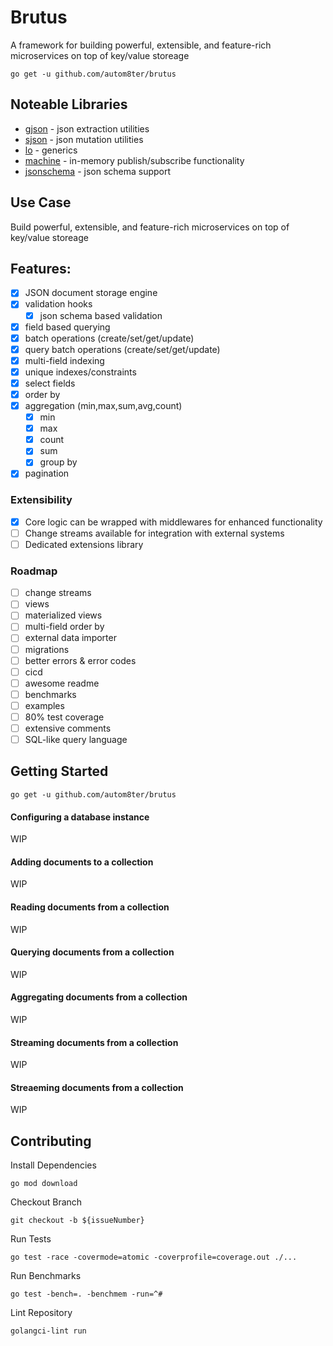 # Brutus

A framework for building powerful, extensible, and feature-rich microservices on top of key/value storeage

    go get -u github.com/autom8ter/brutus

## Noteable Libraries

- [gjson](github.com/tidwall/gjson) - json extraction utilities
- [sjson](github.com/tidwall/sjson) - json mutation utilities
- [lo](github.com/samber/lo) - generics
- [machine](github.com/autom8ter/machine/v4) - in-memory publish/subscribe functionality
- [jsonschema](github.com/qri-io/jsonschema) - json schema support

## Use Case

Build powerful, extensible, and feature-rich microservices on top of key/value storeage

## Features:

- [x] JSON document storage engine
- [x] validation hooks
  - [x] json schema based validation
- [x] field based querying
- [x] batch operations (create/set/get/update)
- [x] query batch operations (create/set/get/update)
- [x] multi-field indexing
- [x] unique indexes/constraints
- [x] select fields
- [x] order by
- [x] aggregation (min,max,sum,avg,count)
    - [x] min
    - [x] max
    - [x] count
    - [x] sum
    - [x] group by
- [x] pagination

### Extensibility

- [x] Core logic can be wrapped with middlewares for enhanced functionality
- [ ] Change streams available for integration with external systems
- [ ] Dedicated extensions library

### Roadmap
- [ ] change streams
- [ ] views
- [ ] materialized views
- [ ] multi-field order by
- [ ] external data importer
- [ ] migrations
- [ ] better errors & error codes
- [ ] cicd
- [ ] awesome readme
- [ ] benchmarks
- [ ] examples
- [ ] 80% test coverage
- [ ] extensive comments
- [ ] SQL-like query language

## Getting Started

    go get -u github.com/autom8ter/brutus

#### Configuring a database instance

WIP

#### Adding documents to a collection

WIP

#### Reading documents from a collection

WIP

#### Querying documents from a collection

WIP

#### Aggregating documents from a collection

WIP

#### Streaming documents from a collection

WIP

#### Streaeming documents from a collection

WIP



## Contributing

Install Dependencies

    go mod download

Checkout Branch

    git checkout -b ${issueNumber}

Run Tests

    go test -race -covermode=atomic -coverprofile=coverage.out ./...

Run Benchmarks

    go test -bench=. -benchmem -run=^#

Lint Repository

    golangci-lint run
